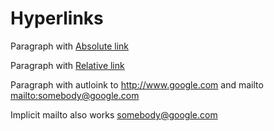 ﻿# Hyperlinks

Paragraph with [Absolute link](https://www.google.com)

Paragraph with [Relative link](./index.html)

Paragraph with autloink to <http://www.google.com> and mailto <mailto:somebody@google.com>

Implicit mailto also works <somebody@google.com>